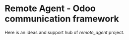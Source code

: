 # Remote Agent - Odoo communication framework

Here is an ideas and support hub of *remote_agent* project.
